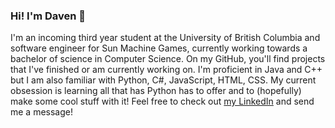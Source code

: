 ### Hi! I'm Daven 👋 

I'm an incoming third year student at the University of British Columbia and software engineer for Sun Machine Games, currently working towards a bachelor of science in Computer Science. On my GitHub, you'll find projects that I've finished or am currently working on. I'm proficient in Java and C++ but I am also familiar with Python, C#, JavaScript, HTML, CSS. My current obsession is learning all that has Python has to offer and to (hopefully) make some cool stuff with it! Feel free to check out [my LinkedIn](https://www.linkedin.com/in/davenfroberg/) and send me a message! 

<!--
**davenfroberg/davenfroberg** is a ✨ _special_ ✨ repository because its `README.md` (this file) appears on your GitHub profile.

Here are some ideas to get you started:

- 🔭 I’m currently working on ...
- 🌱 I’m currently learning ...
- 👯 I’m looking to collaborate on ...
- 🤔 I’m looking for help with ...
- 💬 Ask me about ...
- 📫 How to reach me: ...
- 😄 Pronouns: ...
- ⚡ Fun fact: ...
-->
